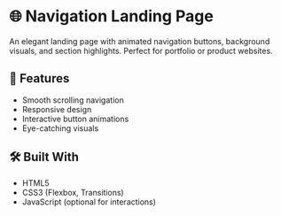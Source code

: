 # 🌐 Navigation Landing Page

An elegant landing page with animated navigation buttons, background visuals, and section highlights. Perfect for portfolio or product websites.

## 🎯 Features
- Smooth scrolling navigation
- Responsive design
- Interactive button animations
- Eye-catching visuals

## 🛠️ Built With
- HTML5
- CSS3 (Flexbox, Transitions)
- JavaScript (optional for interactions)

